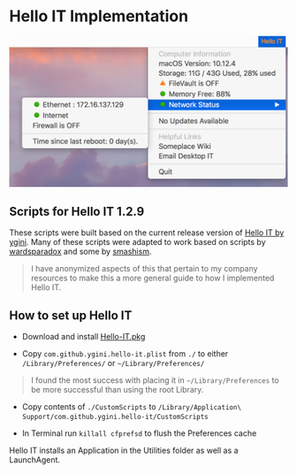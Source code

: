# Hello IT Implementation

![Hello IT Example](https://github.com/PaperFixie/hello-it-implementation/blob/master/resources/hello-it-menus.png "Hello IT Screenshot")

## Scripts for Hello IT 1.2.9

These scripts were built based on the current release version of [Hello IT by ygini](https://github.com/ygini/Hello-IT). Many of these scripts were adapted to work based on scripts by [wardsparadox](https://github.com/wardsparadox) and some by [smashism](https://github.com/smashism).

> I have anonymized aspects of this that pertain to my company resources to make this a more general guide to how I implemented Hello IT.

## How to set up Hello IT

  - Download and install [Hello-IT.pkg](https://github.com/ygini/Hello-IT/releases/download/v1.2.9/Hello-IT.pkg)

  - Copy `com.github.ygini.hello-it.plist` from `./` to either `/Library/Preferences/` or `~/Library/Preferences/`

  > I found the most success with placing it in `~/Library/Preferences` to be more successful than using the root Library.

  - Copy contents of `./CustomScripts` to `/Library/Application\ Support/com.github.ygini.hello-it/CustomScripts`

  - In Terminal run `killall cfprefsd` to flush the Preferences cache

Hello IT installs an Application in the Utilities folder as well as a LaunchAgent.
